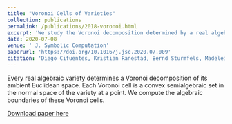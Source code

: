 ```yaml
---
title: "Voronoi Cells of Varieties"
collection: publications
permalink: /publications/2018-voronoi.html
excerpt: 'We study the Voronoi decomposition determined by a real algebraic variety.'
date: 2020-07-08
venue: ' J. Symbolic Computation'
paperurl: 'https://doi.org/10.1016/j.jsc.2020.07.009'
citation: 'Diego Cifuentes, Kristian Ranestad, Bernd Sturmfels, Madeleine Weinstein (2020). &quot;Voronoi Cells of Varieties.&quot; <i>J. Symbolic Computation, Special Issue on MEGA 2019</i>.'
---
```

Every real algebraic variety determines a Voronoi decomposition of its ambient Euclidean space. Each Voronoi cell is a convex semialgebraic set in the normal space of the variety at a point. We compute the algebraic boundaries of these Voronoi cells.

[Download paper here](https://arxiv.org/abs/1811.08395)

